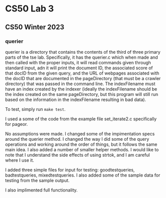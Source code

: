 # CS50 Lab 3
## CS50 Winter 2023

### querier

querier is a directory that contains the contents of the third of three primary parts of the tse lab. Specifically, it has the querier.c which when made and then called with the proper inputs, it will read commands given through standard input, adn it will print the document ID, the associated score of that docID from the given query, and the URL of webpages associated with the docID that are documented in the pageDirectory (that must be a crawler directory) that was passed in the command line. The indexFilename must have an index created by the indexer (ideally the indexFilename should be the index created on the same pageDirectory, but this program will still run based on the information in the indexFilename resulting in bad data).

To test, simply run `make test`.

I used a some of the code from the example file set_iterate2.c specifically for pageor.

No assumptions were made. I changed some of the impimentation specs around the querier method. I changed the way I did some of the query operations and working around the order of things, but it follows the same main idea. I also added a number of smaller helper methods. I would like to note that I understand the side effects of using strtok, and I am careful where I use it. 

I added three simple files for input for testing: goodtestqueries, badtestqueries, mixedtestqueries. I also added some of the sample data for testing from the sample output.

I also implimented full functionality.